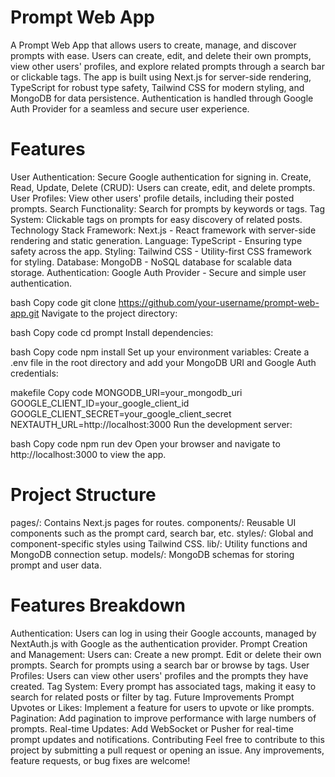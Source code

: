 # Prompt Web App
A Prompt Web App that allows users to create, manage, and discover prompts with ease. Users can create, edit, and delete their own prompts, view other users' profiles, and explore related prompts through a search bar or clickable tags. The app is built using Next.js for server-side rendering, TypeScript for robust type safety, Tailwind CSS for modern styling, and MongoDB for data persistence. Authentication is handled through Google Auth Provider for a seamless and secure user experience.

# Features
User Authentication: Secure Google authentication for signing in.
Create, Read, Update, Delete (CRUD): Users can create, edit, and delete prompts.
User Profiles: View other users' profile details, including their posted prompts.
Search Functionality: Search for prompts by keywords or tags.
Tag System: Clickable tags on prompts for easy discovery of related posts.
Technology Stack
Framework: Next.js - React framework with server-side rendering and static generation.
Language: TypeScript - Ensuring type safety across the app.
Styling: Tailwind CSS - Utility-first CSS framework for styling.
Database: MongoDB - NoSQL database for scalable data storage.
Authentication: Google Auth Provider - Secure and simple user authentication.


bash
Copy code
git clone https://github.com/your-username/prompt-web-app.git
Navigate to the project directory:

bash
Copy code
cd prompt
Install dependencies:

bash
Copy code
npm install
Set up your environment variables: Create a .env file in the root directory and add your MongoDB URI and Google Auth credentials:

makefile
Copy code
MONGODB_URI=your_mongodb_uri
GOOGLE_CLIENT_ID=your_google_client_id
GOOGLE_CLIENT_SECRET=your_google_client_secret
NEXTAUTH_URL=http://localhost:3000
Run the development server:

bash
Copy code
npm run dev
Open your browser and navigate to http://localhost:3000 to view the app.

# Project Structure
pages/: Contains Next.js pages for routes.
components/: Reusable UI components such as the prompt card, search bar, etc.
styles/: Global and component-specific styles using Tailwind CSS.
lib/: Utility functions and MongoDB connection setup.
models/: MongoDB schemas for storing prompt and user data.


# Features Breakdown
Authentication: Users can log in using their Google accounts, managed by NextAuth.js with Google as the authentication provider.
Prompt Creation and Management: Users can:
Create a new prompt.
Edit or delete their own prompts.
Search for prompts using a search bar or browse by tags.
User Profiles: Users can view other users' profiles and the prompts they have created.
Tag System: Every prompt has associated tags, making it easy to search for related posts or filter by tag.
Future Improvements
Prompt Upvotes or Likes: Implement a feature for users to upvote or like prompts.
Pagination: Add pagination to improve performance with large numbers of prompts.
Real-time Updates: Add WebSocket or Pusher for real-time prompt updates and notifications.
Contributing
Feel free to contribute to this project by submitting a pull request or opening an issue. Any improvements, feature requests, or bug fixes are welcome!
